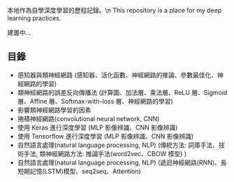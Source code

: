 本地作為自學深度學習的歷程記錄。\n
This repository is a place for my deep learning practices.

建置中...

## 目錄
- 感知器與類神經網路 (感知器、活化函數、神經網路的推論、參數最佳化、神經網路的學習) 
- 類神經網路的誤差反向傳播法 (計算圖、加法層、乘法層、ReLU 層、Sigmoid 層、Affine 層、Softmax-with-loss 層、神經網路的學習)
- 影響類神經網路學習的因素
- 捲積神經網路(convolutional neural network, CNN)
- 使用 Keras 進行深度學習 (MLP 影像辨識、CNN 影像辨識)
- 使用 Tensorflow 進行深度學習 (MLP 影像辨識、CNN 影像辨識)
- 自然語言處理(natural language processing, NLP) (傳統方法: 詞庫手法、技術手法, 類神經網路方法: 推論手法(word2vec、CBOW 模型) )
- 自然語言處理(natural language processing, NLP) (遞迴神經網路(RNN)、長短期記憶(LSTM)模型、seq2seq、Attention)
